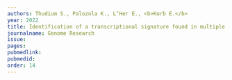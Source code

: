 ```yaml
---
authors: Thudium S., Palozola K., L’Her E., <b>Korb E.</b>
year: 2022
title: Identification of a transcriptional signature found in multiple models of ASD and related disorders
journalname: Genome Research
issue: 
pages: 
pubmedlink: 
pubmedid: 
order: 14
---
```

